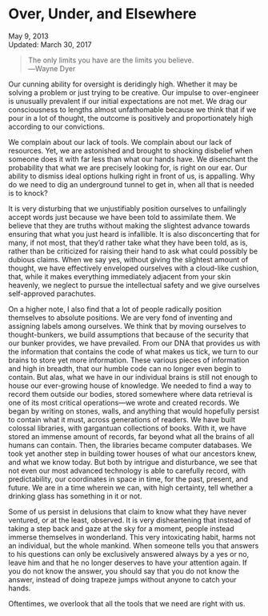 Over, Under, and Elsewhere
==========================

<div class="center">May 9, 2013</div>
<div class="center">Updated: March 30, 2017</div>

>The only limits you have are the limits you believe.<br>
>―Wayne Dyer

Our cunning ability for oversight is deridingly high. Whether it may be solving a problem or just
trying to be creative. Our impulse to over-engineer is unusually prevalent if our initial
expectations are not met. We drag our consciousness to lengths almost unfathomable because we think
that if we pour in a lot of thought, the outcome is positively and proportionately high according to
our convictions.

We complain about our lack of tools. We complain about our lack of resources. Yet, we are astonished
and brought to shocking disbelief when someone does it with far less than what our hands have. We
disenchant the probability that what we are precisely looking for, is right on our ear. Our ability
to dismiss ideal options hulking right in front of us, is appalling. Why do we need to dig an
underground tunnel to get in, when all that is needed is to knock?

It is very disturbing that we unjustifiably position ourselves to unfailingly accept words just
because we have been told to assimilate them. We believe that they are truths without making the
slightest advance towards ensuring that what you just heard is infallible. It is also disconcerting
that for many, if not most, that they’d rather take what they have been told, as is, rather than be
criticized for raising their hand to ask what could possibly be dubious claims. When we say yes,
without giving the slightest amount of thought, we have effectively enveloped ourselves with a
cloud-like cushion, that, while it makes everything immediately adjacent from your skin heavenly, we
neglect to pursue the intellectual safety and we give ourselves self-approved parachutes.

On a higher note, I also find that a lot of people radically position themselves to absolute
positions. We are very fond of inventing and assigning labels among ourselves. We think that by
moving ourselves to thought-bunkers, we build assumptions that because of the security that our
bunker provides, we have prevailed. From our DNA that provides us with the information that contains
the code of what makes us tick, we turn to our brains to store yet more information. These various
pieces of information and high in breadth, that our humble code can no longer even begin to
contain. But alas, what we have in our individual brains is still not enough to house our
ever-growing house of knowledge. We needed to find a way to record them outside our bodies, stored
somewhere where data retrieval is one of its most critical operations—we wrote and created
records. We began by writing on stones, walls, and anything that would hopefully persist to contain
what it must, across generations of readers. We have built colossal libraries, with gargantuan
collections of books. With it, we have stored an immense amount of records, far beyond what all the
brains of all humans can contain. Then, the libraries became computer databases. We took yet another
step in building tower houses of what our ancestors knew, and what we know today. But both by
intrigue and disturbance, we see that not even our most advanced technology is able to carefully
record, with predictability, our coordinates in space in time, for the past, present, and future. We
are in a time wherein we can, with high certainty, tell whether a drinking glass has something in it
or not.

Some of us persist in delusions that claim to know what they have never ventured, or at the least,
observed. It is very disheartening that instead of taking a step back and gaze at the sky for a
moment, people instead immerse themselves in wonderland. This very intoxicating habit, harms not an
individual, but the whole mankind. When someone tells you that answers to his questions can only be
exclusively answered always by a yes or no, leave him and that he no longer deserves to have your
attention again. If you do not know the answer, you should say that you do not know the answer,
instead of doing trapeze jumps without anyone to catch your hands.

Oftentimes, we overlook that all the tools that we need are right with us.
